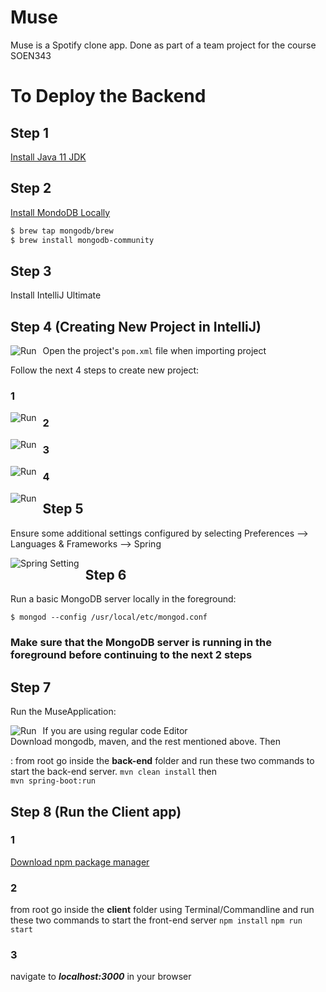 # Muse 
Muse is a Spotify clone app. Done as part of a team project for the course SOEN343

# To Deploy the Backend

## Step 1
[Install Java 11 JDK](https://www.oracle.com/technetwork/java/javase/downloads/jdk11-downloads-5066655.html)


## Step 2
[Install MondoDB Locally](https://github.com/mongodb/homebrew-brew)
```bash
$ brew tap mongodb/brew
$ brew install mongodb-community
```

## Step 3
Install IntelliJ Ultimate


## Step 4 (Creating New Project in IntelliJ)

Open the project's `pom.xml` file when importing project
<img src="https://i.imgur.com/AZ1YeSV.png"
alt="Run"
style="float: left; margin-right: 10px;" />


Follow the next 4 steps  to create new project:
### 1
<img src="https://i.imgur.com/LAV5pJL.png"
alt="Run"
style="float: left; margin-right: 10px;" />

### 2
<img src="https://i.imgur.com/rOmjSjM.png"
alt="Run"
style="float: left; margin-right: 10px;" />

### 3
<img src="https://i.imgur.com/lHGve9c.png"
alt="Run"
style="float: left; margin-right: 10px;" />

### 4
<img src="https://i.imgur.com/mIuVZoh.png"
alt="Run"
style="float: left; margin-right: 10px;" />


## Step 5
Ensure some additional settings configured by selecting Preferences --> Languages & Frameworks --> Spring

<img src="https://i.imgur.com/g6Hr8Sa.png"
alt="Spring Setting"
style="float: left; margin-right: 10px;" />

## Step 6
Run a basic MongoDB server locally in the foreground:
```
$ mongod --config /usr/local/etc/mongod.conf
```

###  Make sure that the MongoDB server is running in the foreground before continuing to the next 2 steps

## Step 7
Run the MuseApplication:

<img src="https://i.imgur.com/JYJkYZz.png"
alt="Run"
style="float: left; margin-right: 10px;" />

If you are using regular code Editor  
Download mongodb, maven, and the rest mentioned above. Then  

:
from root go inside the **back-end** folder and run these two commands to start the back-end server.
```mvn clean install``` then  
```mvn spring-boot:run```

## Step 8 (Run the Client app)

### 1
[Download npm package manager](https://www.npmjs.com)

### 2
from root go inside the **client** folder using Terminal/Commandline and run these two commands to start the front-end server
```npm install```
```npm run start```  

### 3
navigate to ***localhost:3000*** in your browser


